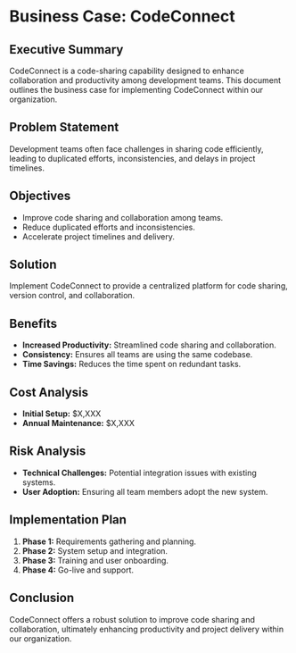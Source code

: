 # Business Case: CodeConnect

## Executive Summary
CodeConnect is a code-sharing capability designed to enhance collaboration and productivity among development teams. This document outlines the business case for implementing CodeConnect within our organization.

## Problem Statement
Development teams often face challenges in sharing code efficiently, leading to duplicated efforts, inconsistencies, and delays in project timelines.

## Objectives
- Improve code sharing and collaboration among teams.
- Reduce duplicated efforts and inconsistencies.
- Accelerate project timelines and delivery.

## Solution
Implement CodeConnect to provide a centralized platform for code sharing, version control, and collaboration.

## Benefits
- **Increased Productivity:** Streamlined code sharing and collaboration.
- **Consistency:** Ensures all teams are using the same codebase.
- **Time Savings:** Reduces the time spent on redundant tasks.

## Cost Analysis
- **Initial Setup:** $X,XXX
- **Annual Maintenance:** $X,XXX

## Risk Analysis
- **Technical Challenges:** Potential integration issues with existing systems.
- **User Adoption:** Ensuring all team members adopt the new system.

## Implementation Plan
1. **Phase 1:** Requirements gathering and planning.
2. **Phase 2:** System setup and integration.
3. **Phase 3:** Training and user onboarding.
4. **Phase 4:** Go-live and support.

## Conclusion
CodeConnect offers a robust solution to improve code sharing and collaboration, ultimately enhancing productivity and project delivery within our organization.
